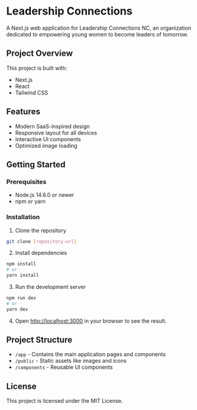 # Leadership Connections

A Next.js web application for Leadership Connections NC, an organization dedicated to empowering young women to become leaders of tomorrow.

## Project Overview

This project is built with:
- Next.js
- React
- Tailwind CSS

## Features

- Modern SaaS-inspired design
- Responsive layout for all devices
- Interactive UI components
- Optimized image loading

## Getting Started

### Prerequisites

- Node.js 14.6.0 or newer
- npm or yarn

### Installation

1. Clone the repository
```bash
git clone [repository-url]
```

2. Install dependencies
```bash
npm install
# or
yarn install
```

3. Run the development server
```bash
npm run dev
# or
yarn dev
```

4. Open [http://localhost:3000](http://localhost:3000) in your browser to see the result.

## Project Structure

- `/app` - Contains the main application pages and components
- `/public` - Static assets like images and icons
- `/components` - Reusable UI components

## License

This project is licensed under the MIT License.
